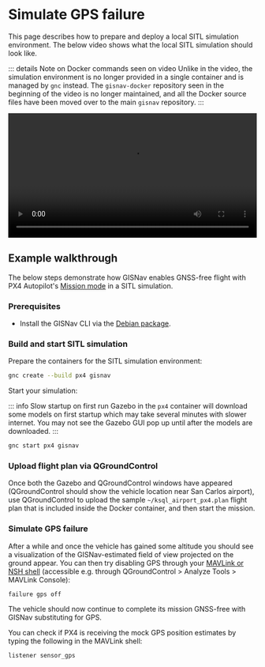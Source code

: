 # Simulate GPS failure

This page describes how to prepare and deploy a local SITL simulation environment. The below video shows what the local SITL simulation should look like.

::: details Note on Docker commands seen on video
Unlike in the video, the simulation environment is no longer provided in a single container and is managed by `gnc` instead. The `gisnav-docker` repository seen in the beginning of the video is no longer maintained, and all the Docker source files have been moved over to the main `gisnav` repository.
:::

<video width="100%" height="auto" controls>
  <source src="https://user-images.githubusercontent.com/22712178/187902004-480397cc-460f-4d57-8ed7-13f4e9bb3757.mp4" type="video/mp4">
  Your browser does not support the video tag.
</video>

## Example walkthrough

The below steps demonstrate how GISNav enables GNSS-free flight with PX4 Autopilot's [Mission mode][1] in a SITL simulation.

[1]: https://docs.px4.io/main/en/flight_modes/mission.html

### Prerequisites

- Install the GISNav CLI via the [Debian package](/install-from-debian-package).

### Build and start SITL simulation

Prepare the containers for the SITL simulation environment:

```bash
gnc create --build px4 gisnav
```

Start your simulation:

::: info Slow startup on first run
Gazebo in the `px4` container will download some models on first startup which may take several minutes with slower internet. You may not see the Gazebo GUI pop up until after the models are downloaded.
:::

```bash
gnc start px4 gisnav
```


### Upload flight plan via QGroundControl

Once both the Gazebo and QGroundControl windows have appeared (QGroundControl should show the vehicle location near San Carlos airport), use QGroundControl to upload the sample `~/ksql_airport_px4.plan` flight plan that is included inside the Docker container, and then start the mission.

### Simulate GPS failure

After a while and once the vehicle has gained some altitude you should see a visualization of the GISNav-estimated field of view projected on the ground appear. You can then try disabling GPS through your [MAVLink or NSH shell][4] (accessible e.g. through QGroundControl > Analyze Tools > MAVLink Console):

```nsh
failure gps off
```

The vehicle should now continue to complete its mission GNSS-free with GISNav substituting for GPS.

You can check if PX4 is receiving the mock GPS position estimates by typing the following in the MAVLink shell:

```nsh
listener sensor_gps
```

[4]: https://docs.px4.io/main/en/debug/mavlink_shell.html#qgroundcontrol
